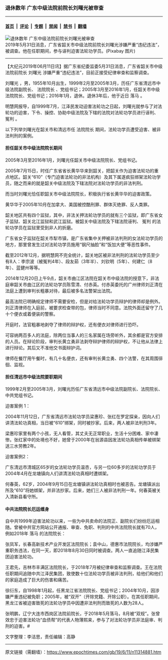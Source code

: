 ### 退休数年 广东中级法院前院长刘曙光被审查

---

#### [首页](../../../..?n11314881) &nbsp;|&nbsp; [评论](../../../../../epoch-comment?n11314881) &nbsp;|&nbsp; [专题](../../../../../epoch-special?n11314881) &nbsp;|&nbsp; [禁闻](../../../../../epoch-news?n11314881) &nbsp;|&nbsp; [禁书](../../../../../books?n11314881) &nbsp;|&nbsp; [翻墙](https://github.com/gfw-breaker/nogfw/blob/master/README.md?n11314881)


<div><img alt="退休数年 广东中级法院前院长刘曙光被审查" class="attachment-djy_600_400 size-djy_600_400 wp-post-image" src="https://i.epochtimes.com/assets/uploads/2019/06/edfe471c1de1f69ffe0927d11a4bf575.jpg"/>
<div class="caption">
 2019年5月31日消息，广东省韶关市中级法院前院长刘曙光涉嫌严重“违纪违法”，被调查。他在任职期间，参与诬判迫害法轮功学员。(Pixabay 图片)
</div></div><hr/><div class="post_content" id="artbody" itemprop="articleBody">
 <!-- article content begin -->
 <p>
  【大纪元2019年06月11日讯】据广东省纪委监委5月31日消息，广东省韶关市中级法院前院长
  <ok href="https://www.epochtimes.com/gb/tag/%E5%88%98%E6%9B%99%E5%85%89.html">
   刘曙光
  </ok>
  涉嫌严重“违纪违法”，目前正接受纪律审查和监察调查。
 </p>
 <p>
  <ok href="https://www.epochtimes.com/gb/tag/%E5%88%98%E6%9B%99%E5%85%89.html">
   刘曙光
  </ok>
  ，男，1955年10月出生，1999年2月至2005年3月，历任广东省清远市中级法院副院长、
  <ok href="https://www.epochtimes.com/gb/tag/%E6%B3%95%E9%99%A2%E9%99%A2%E9%95%BF.html">
   法院院长
  </ok>
  、党组书记；2005年3月至2016年1月，任韶关市中级法院院长、党组书记；2016年1月，退休。退休3年后，他于近日
  <ok href="https://www.epochtimes.com/gb/tag/%E8%90%BD%E9%A9%AC.html">
   落马
  </ok>
  。
 </p>
 <p>
  明慧网报导，自1999年7月，江泽民发动迫害法轮功之日起，刘曙光就参与了对法轮功的迫害，下令、操控、协助中级法院及下辖的法院对法轮功学员进行诬判、
  <ok href="https://www.epochtimes.com/gb/tag/%E5%86%A4%E5%88%A4.html">
   冤判
  </ok>
  。
 </p>
 <p>
  以下列举刘曙光在韶关市和清远市任
  <ok href="https://www.epochtimes.com/gb/tag/%E6%B3%95%E9%99%A2%E9%99%A2%E9%95%BF.html">
   法院院长
  </ok>
  期间，法轮功学员遭受迫害、被非法判刑的案例。
 </p>
 <h4>
  担任韶关市中级法院院长期间
 </h4>
 <p>
  2005年3月至2016年1月，刘曙光任韶关市中级法院院长、党组书记。
 </p>
 <p>
  2005年7月15日，时任广东省省长黄华华来到韶关，把韶关作为迫害法轮功的重点地区。韶关“610”（专门迫害法轮功的非法机构）及其下属遂疯狂绑架法轮功学员，随之而来的就是韶关中级法院及下辖法院对法轮功学员的非法判刑。
 </p>
 <p>
  而当时刘曙光恰任职韶关市中级法院院长，积极执行省长黄华华的迫害政策。
 </p>
 <p>
  黄华华于2005年10月在加拿大、美国被控酷刑罪、群体灭绝罪、反人类罪。
 </p>
 <p>
  韶关地区共有四个监狱，其中，非法关押法轮功学员的就有三个监狱，即广东省女子监狱、韶关北江监狱和武江监狱。被韶关中级法院及下辖法院诬判、
  <ok href="https://www.epochtimes.com/gb/tag/%E5%86%A4%E5%88%A4.html">
   冤判
  </ok>
  的法轮功学员在监狱里受到非人的折磨。
 </p>
 <p>
  广东省女子监狱在韶关市犁市镇，是广东省集中关押被非法判刑的女法轮功学员的地方，那里曾发生过对法轮功学员施用“钢尺抽脸”和“饭加大便”等恶性事件。
 </p>
 <p>
  截至2012年12月，据明慧网不完全统计，韶关地区被非法判刑的法轮功学员至少有8人：李宗波（被冤判4年）、段友茹（3年半）、刘钦明（5年）、何建仁（8年）、蓝健州等等。
 </p>
 <p>
  2014年12月20日上午9点，韶关市曲江区法院在韶关市中级法院的授意下，非法庭审韶关市曲江区的法轮功学员陈雪清、付赤英。付赤英委托的广州律师刘正清在法庭上遭到审判长粗暴对待，最后被多名法警架出法院。
 </p>
 <p>
  最高法院已明确规定律师不需要安检，但是对给法轮功学员辩护的律师却是例外。刘正清律师在入庭前，被要求检查带的包，律师当时不同意。法院外面还留守了几十个便衣或着便装的警察。
 </p>
 <p>
  开庭时，法官粗暴地剥夺了律师的辩护权，还有便衣对律师进行恐吓。
 </p>
 <p>
  可容纳两百多人的法庭，除两位当事人的三名家属在场旁听外，其余都是官方安排的人员。在辩论阶段，审判长黄立勇非法剥夺辩护律师的辩护权，不让他从法律上进行辩论。其后又不准他交书面辩护词。
 </p>
 <p>
  律师在餐厅用午餐时，有几十名便衣，还有审判长黄立勇、四个法警，在其周围徘徊、监视。
 </p>
 <h4>
  担任清远市中级法院要职期间
 </h4>
 <p>
  1999年2月至2005年3月，刘曙光历任广东省清远市中级法院副院长、法院院长、中共党组书记。
 </p>
 <p>
  迫害案例 1：
 </p>
 <p>
  2004年11月12日，广东省清远市法轮功学员梁惠珍、张红在罗定探亲，因向人们讲清法轮功真相，当日被“610”绑架，同时被抄家。后来，两人被非法判刑3年。
 </p>
 <p>
  梁惠珍家里有两个小孩，无人看管，其丈夫无正常职业，生活十分困难、家中凄惨。张红家中的处境也不好，她曾于2000年在翁源县因发法轮功真相传单被绑架送三水劳教2年。
 </p>
 <p>
  迫害案例2：
 </p>
 <p>
  广东清远市清城区65岁的女法轮功学员温杏，与另一位60多岁的法轮功学员于2004年4月在龙塘镇向人们讲清法轮功真相时遭绑架。
 </p>
 <p>
  何春英，62岁，2004年9月15日在龙塘镇讲法轮功真相时也被恶告。龙塘镇派出所及“610”将她绑架，并非法抄家。后来，她们三人被非法判刑一年。何春英被关入清新县看守所。
 </p>
 <h4>
  中共法院院长厄运缠身
 </h4>
 <p>
  自中共1999年迫害法轮功以来，一些为中共卖命的法院正、副院长们纷纷厄运相随。曾被中共官方网站公开通报、审查、免职、判刑的中共法院院长就有70人，例如2018年
  <ok href="https://www.epochtimes.com/gb/tag/%E8%90%BD%E9%A9%AC.html">
   落马
  </ok>
  的法院院长：
 </p>
 <p>
  张凤军，长春高新技术产业开发区法院院长；袁中山，德惠市法院院长，均涉嫌严重职务违法，在同一天，即2018年8月30日同时被调查。两人一直追随江泽民集团迫害法轮功。
 </p>
 <p>
  王君先，吉林市丰满区法院院长，于2018年7月被纪律审查和监察调查。王在法院任职期间追随中共江泽民集团，致使数十位法轮功学员被非法判刑，给他们和他们的家庭造成了巨大的伤害和痛苦。
 </p>
 <p>
  徐衍东，自1998年1月起，任黑龙江省法院院长、党组书记；2004年10月，因涉嫌严重违纪被免职；2005年，被“双开”（开除党籍、开除公职）。在其任职期间，黑龙江省被迫害致死的法轮功学员中因遭非法判刑而致死的人数为28人。
 </p>
 <p>
  张明鹏，辽宁大连市西岗区法院前院长，于2018年5月落马，8月被“双规”。张曾效忠于迫害法轮功“血债帮”的代表人物薄熙来，参与了对法轮功学员非法庭审、判刑的迫害。#
 </p>
 <p>
  文字整理：李洁思，责任编辑：高静
 </p>
 <!-- article content end -->
 <div id="below_article_ad">
 </div>
</div>


---

原文链接（需翻墙）：https://www.epochtimes.com/gb/19/6/11/n11314881.htm